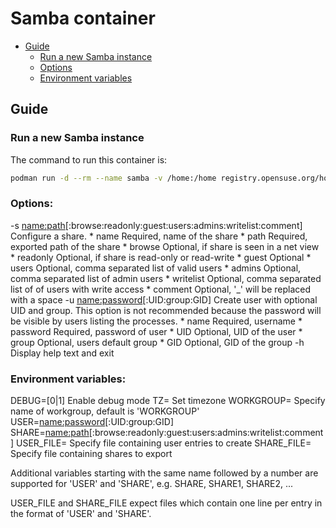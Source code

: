# Samba container

- [Guide](#guide)
  - [Run a new Samba instance](#run-a-new-samba-instance)
  - [Options](#options)
  - [Environment variables](#environment-variables)

## Guide

### Run a new Samba instance

The command to run this container is:

```sh
podman run -d --rm --name samba -v /home:/home registry.opensuse.org/home/kukuk/container/container/samba
```

### Options:
 -s <name:path>[:browse:readonly:guest:users:admins:writelist:comment]
    Configure a share.
     * name             Required, name of the share
     * path             Required, exported path of the share
     * browse           Optional, if share is seen in a net view
     * readonly         Optional, if share is read-only or read-write
     * guest            Optional
     * users            Optional, comma separated list of valid users
     * admins           Optional, comma separated list of admin users
     * writelist        Optional, comma separated list of of users with write access
     * comment          Optional, '_' will be replaced with a space
 -u <name:password>[:UID:group:GID]
    Create user with optional UID and group. This option is not recommended
    because the password will be visible by users listing the processes.
     * name             Required, username
     * password         Required, password of user
     * UID              Optional, UID of the user
     * group            Optional, users default group
     * GID              Optional, GID of the group
 -h
    Display help text and exit

### Environment variables:
  DEBUG=[0|1]		Enable debug mode
  TZ=<timezone>         Set timezone
  WORKGROUP=<name>	Specify name of workgroup, default is 'WORKGROUP'
  USER=<name:password>[:UID:group:GID]
  SHARE=<name:path>[:browse:readonly:guest:users:admins:writelist:comment]
  USER_FILE=<filename>  Specify file containing user entries to create
  SHARE_FILE=<filename> Specify file containing shares to export

Additional variables starting with the same name followed by a number are
supported for 'USER' and 'SHARE', e.g. SHARE, SHARE1, SHARE2, ...

USER_FILE and SHARE_FILE expect files which contain one line per entry in
the format of 'USER' and 'SHARE'.

